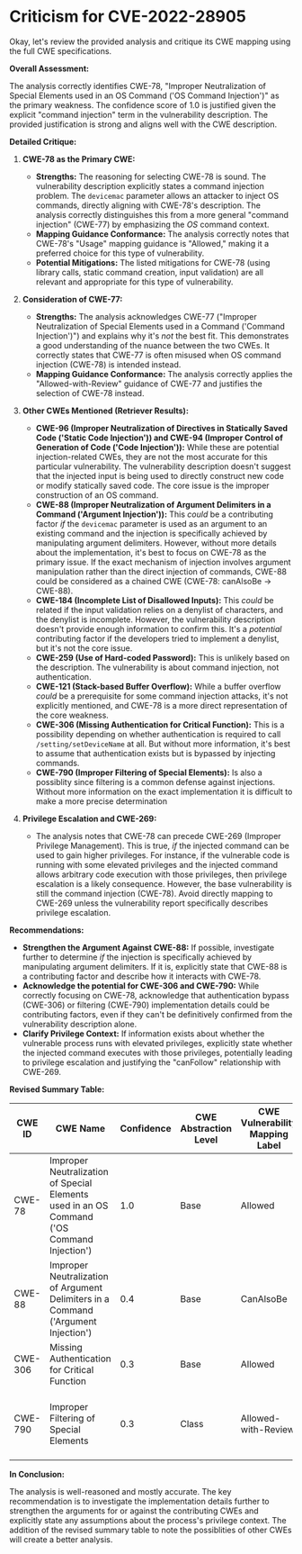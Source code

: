 # Criticism for CVE-2022-28905

Okay, let's review the provided analysis and critique its CWE mapping using the full CWE specifications.

**Overall Assessment:**

The analysis correctly identifies CWE-78, "Improper Neutralization of Special Elements used in an OS Command ('OS Command Injection')" as the primary weakness.  The confidence score of 1.0 is justified given the explicit "command injection" term in the vulnerability description. The provided justification is strong and aligns well with the CWE description.

**Detailed Critique:**

1.  **CWE-78 as the Primary CWE:**

    *   **Strengths:**  The reasoning for selecting CWE-78 is sound. The vulnerability description explicitly states a command injection problem. The `devicemac` parameter allows an attacker to inject OS commands, directly aligning with CWE-78's description. The analysis correctly distinguishes this from a more general "command injection" (CWE-77) by emphasizing the *OS* command context.
    *   **Mapping Guidance Conformance:** The analysis correctly notes that CWE-78's "Usage" mapping guidance is "Allowed," making it a preferred choice for this type of vulnerability.
    *   **Potential Mitigations:** The listed mitigations for CWE-78 (using library calls, static command creation, input validation) are all relevant and appropriate for this type of vulnerability.

2.  **Consideration of CWE-77:**

    *   **Strengths:** The analysis acknowledges CWE-77 ("Improper Neutralization of Special Elements used in a Command ('Command Injection')") and explains why it's *not* the best fit.  This demonstrates a good understanding of the nuance between the two CWEs. It correctly states that CWE-77 is often misused when OS command injection (CWE-78) is intended instead.
    *   **Mapping Guidance Conformance:** The analysis correctly applies the "Allowed-with-Review" guidance of CWE-77 and justifies the selection of CWE-78 instead.

3.  **Other CWEs Mentioned (Retriever Results):**

    *   **CWE-96 (Improper Neutralization of Directives in Statically Saved Code ('Static Code Injection')) and CWE-94 (Improper Control of Generation of Code ('Code Injection')):**  While these are potential injection-related CWEs, they are not the most accurate for this particular vulnerability. The vulnerability description doesn't suggest that the injected input is being used to directly construct new code or modify statically saved code. The core issue is the improper construction of an OS command.
    *   **CWE-88 (Improper Neutralization of Argument Delimiters in a Command ('Argument Injection')):** This *could* be a contributing factor *if* the `devicemac` parameter is used as an argument to an existing command and the injection is specifically achieved by manipulating argument delimiters. However, without more details about the implementation, it's best to focus on CWE-78 as the primary issue. If the exact mechanism of injection involves argument manipulation rather than the direct injection of commands, CWE-88 could be considered as a chained CWE (CWE-78: canAlsoBe -> CWE-88).
    *   **CWE-184 (Incomplete List of Disallowed Inputs):**  This *could* be related if the input validation relies on a denylist of characters, and the denylist is incomplete. However, the vulnerability description doesn't provide enough information to confirm this. It's a *potential* contributing factor if the developers tried to implement a denylist, but it's not the core issue.
    *   **CWE-259 (Use of Hard-coded Password):** This is unlikely based on the description. The vulnerability is about command injection, not authentication.
    *   **CWE-121 (Stack-based Buffer Overflow):**  While a buffer overflow *could* be a prerequisite for some command injection attacks, it's not explicitly mentioned, and CWE-78 is a more direct representation of the core weakness.
    *   **CWE-306 (Missing Authentication for Critical Function):** This is a possibility depending on whether authentication is required to call `/setting/setDeviceName` at all. But without more information, it's best to assume that authentication exists but is bypassed by injecting commands.
	*	**CWE-790 (Improper Filtering of Special Elements):** Is also a possiblity since filtering is a common defense against injections. Without more information on the exact implementation it is difficult to make a more precise determination

4.  **Privilege Escalation and CWE-269:**

    *   The analysis notes that CWE-78 can precede CWE-269 (Improper Privilege Management). This is true, *if* the injected command can be used to gain higher privileges.  For instance, if the vulnerable code is running with some elevated privileges and the injected command allows arbitrary code execution with those privileges, then privilege escalation is a likely consequence. However, the base vulnerability is still the command injection (CWE-78).  Avoid directly mapping to CWE-269 unless the vulnerability report specifically describes privilege escalation.

**Recommendations:**

*   **Strengthen the Argument Against CWE-88:** If possible, investigate further to determine *if* the injection is specifically achieved by manipulating argument delimiters. If it is, explicitly state that CWE-88 is a contributing factor and describe how it interacts with CWE-78.
*   **Acknowledge the potential for CWE-306 and CWE-790:** While correctly focusing on CWE-78, acknowledge that authentication bypass (CWE-306) or filtering (CWE-790) implementation details could be contributing factors, even if they can't be definitively confirmed from the vulnerability description alone.
*   **Clarify Privilege Context:** If information exists about whether the vulnerable process runs with elevated privileges, explicitly state whether the injected command executes with those privileges, potentially leading to privilege escalation and justifying the "canFollow" relationship with CWE-269.

**Revised Summary Table:**

| CWE ID | CWE Name | Confidence | CWE Abstraction Level | CWE Vulnerability Mapping Label | CWE-Vulnerability Mapping Notes |
|---|---|---|---|---|---|
| CWE-78 | Improper Neutralization of Special Elements used in an OS Command ('OS Command Injection') | 1.0 | Base | Allowed | Primary CWE: The vulnerability is a command injection via the devicemac parameter in /setting/setDeviceName, which directly corresponds to CWE-78. |
| CWE-88 | Improper Neutralization of Argument Delimiters in a Command ('Argument Injection') | 0.4 | Base | CanAlsoBe | Contributing factor if the vulnerability exploits argument delimiters. Needs further investigation. |
| CWE-306 | Missing Authentication for Critical Function | 0.3 | Base | Allowed | The page `/setting/setDeviceName` might be missing authentication |
| CWE-790 | Improper Filtering of Special Elements | 0.3 | Class | Allowed-with-Review | Filtering is a common defense against injections, and it might have been implemented. Needs further investigation |

**In Conclusion:**

The analysis is well-reasoned and mostly accurate. The key recommendation is to investigate the implementation details further to strengthen the arguments for or against the contributing CWEs and explicitly state any assumptions about the process's privilege context. The addition of the revised summary table to note the possiblities of other CWEs will create a better analysis.